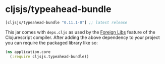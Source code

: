 # cljsjs/typeahead-bundle

[](dependency)
```clojure
[cljsjs/typeahead-bundle "0.11.1-0"] ;; latest release
```
[](/dependency)

This jar comes with `deps.cljs` as used by the [Foreign Libs][flibs] feature
of the Clojurescript compiler. After adding the above dependency to your project
you can require the packaged library like so:

```clojure
(ns application.core
  (:require cljsjs.typeahead-bundle))
```

[flibs]: https://github.com/clojure/clojurescript/wiki/Packaging-Foreign-Dependencies
